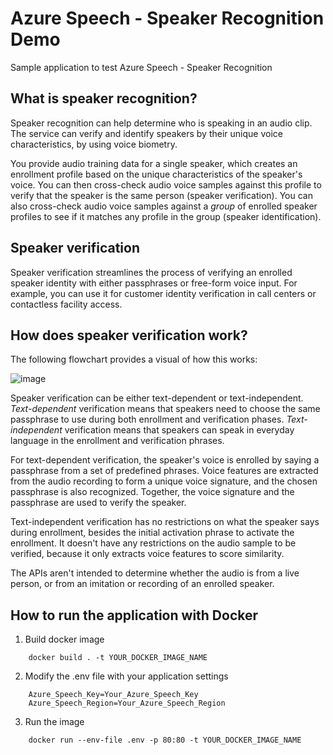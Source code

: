 # Azure Speech - Speaker Recognition Demo
Sample application to test Azure Speech - Speaker Recognition


## What is speaker recognition?

Speaker recognition can help determine who is speaking in an audio clip. The service can verify and identify speakers by their unique voice characteristics, by using voice biometry. 

You provide audio training data for a single speaker, which creates an enrollment profile based on the unique characteristics of the speaker's voice. You can then cross-check audio voice samples against this profile to verify that the speaker is the same person (speaker verification). You can also cross-check audio voice samples against a *group* of enrolled speaker profiles to see if it matches any profile in the group (speaker identification).


## Speaker verification

Speaker verification streamlines the process of verifying an enrolled speaker identity with either passphrases or free-form voice input. For example, you can use it for customer identity verification in call centers or contactless facility access.

## How does speaker verification work?

The following flowchart provides a visual of how this works:

![image](https://github.com/MicrosoftDocs/azure-docs/raw/main/articles/cognitive-services/Speech-Service/media/speaker-recognition/speaker-rec.png)

Speaker verification can be either text-dependent or text-independent. *Text-dependent* verification means that speakers need to choose the same passphrase to use during both enrollment and verification phases. *Text-independent* verification means that speakers can speak in everyday language in the enrollment and verification phrases.

For text-dependent verification, the speaker's voice is enrolled by saying a passphrase from a set of predefined phrases. Voice features are extracted from the audio recording to form a unique voice signature, and the chosen passphrase is also recognized. Together, the voice signature and the passphrase are used to verify the speaker. 

Text-independent verification has no restrictions on what the speaker says during enrollment, besides the initial activation phrase to activate the enrollment. It doesn't have any restrictions on the audio sample to be verified, because it only extracts voice features to score similarity. 

The APIs aren't intended to determine whether the audio is from a live person, or from an imitation or recording of an enrolled speaker. 

## How to run the application with Docker
1. Build docker image
```
    docker build . -t YOUR_DOCKER_IMAGE_NAME
```
2. Modify the .env file with your application settings
```
    Azure_Speech_Key=Your_Azure_Speech_Key
    Azure_Speech_Region=Your_Azure_Speech_Region
```
3. Run the image
```
    docker run --env-file .env -p 80:80 -t YOUR_DOCKER_IMAGE_NAME
```